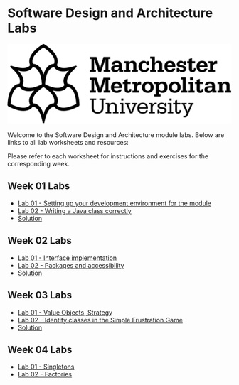 # Software Design and Architecture Labs

![logo.png](images/logo.png)

Welcome to the Software Design and Architecture module labs. Below are links to all lab worksheets and resources:

Please refer to each worksheet for instructions and exercises for the corresponding week.

## Week 01 Labs
- [Lab 01 - Setting up your development environment for the module](Week01Lab01.md)
- [Lab 02  - Writing a Java class correctly](Week01Lab02.md)
- [Solution](Week01LabSolution.md)

## Week 02 Labs
- [Lab 01 - Interface implementation](Week02Lab01.md)
- [Lab 02 - Packages and accessibility](Week02Lab02.md)
- [Solution](Week02LabSolution.md)

## Week 03 Labs
- [Lab 01 - Value Objects, Strategy](Week03Lab01.md)
- [Lab 02 - Identify classes in the Simple Frustration Game](Week03Lab02.md)
- [Solution](Week03LabSolution.md)

## Week 04 Labs
- [Lab 01 - Singletons](Week04Lab01.md)
- [Lab 02 - Factories](Week04Lab02.md)
